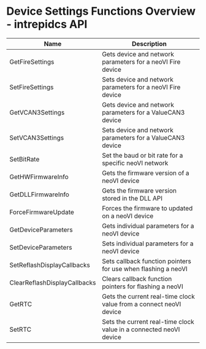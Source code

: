 # Device Settings Functions Overview - intrepidcs API

| Name                         | Description                                                        |
| ---------------------------- | ------------------------------------------------------------------ |
| GetFireSettings              | Gets device and network parameters for a neoVI Fire device         |
| SetFireSettings              | Sets device and network parameters for a neoVI Fire device         |
| GetVCAN3Settings             | Gets device and network parameters for a ValueCAN3 device          |
| SetVCAN3Settings             | Sets device and network parameters for a ValueCAN3 device          |
| SetBitRate                   | Set the baud or bit rate for a specific neoVI network              |
| GetHWFirmwareInfo            | Gets the firmware version of a neoVI device                        |
| GetDLLFirmwareInfo           | Gets the firmware version stored in the DLL API                    |
| ForceFirmwareUpdate          | Forces the firmware to updated on a neoVI device                   |
| GetDeviceParameters          | Gets individual parameters for a neoVI device                      |
| SetDeviceParameters          | Sets individual parameters for a neoVI device                      |
| SetReflashDisplayCallbacks   | Sets callback function pointers for use when flashing a neoVI      |
| ClearReflashDisplayCallbacks | Clears callback function pointers for flashing a neoVI             |
| GetRTC                       | Gets the current real-time clock value from a connect neoVI device |
| SetRTC                       | Sets the current real-time clock value in a connected neoVI device |
